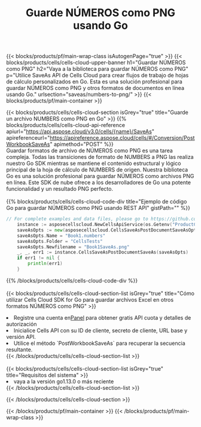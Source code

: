 ﻿---
title:  Guarde NÚMEROS como PNG usando Go
description:  Utilizando Aspose.Cells Cloud SDK para Go para guardar el archivo en formato NÚMEROS como archivo en formato PNG.
---
{{< blocks/products/pf/main-wrap-class isAutogenPage="true" >}}
{{< blocks/products/cells/cells-cloud-upper-banner h1="Guardar NÚMEROS como PNG" h2="Vaya a la biblioteca para guardar NÚMEROS como PNG" p="Utilice SaveAs API de Cells Cloud para crear flujos de trabajo de hojas de cálculo personalizados en Go. Esta es una solución profesional para guardar NÚMEROS como PNG y otros formatos de documentos en línea usando Go." urlsection="saveas/numbers-to-png/" >}}
{{< blocks/products/pf/main-container >}}

{{< blocks/products/cells/cells-cloud-section isGrey="true" title="Guarde un archivo NUMBERS como PNG en Go" >}}
{{% blocks/products/cells/cells-cloud-api-reference apiurl="https://api.aspose.cloud/v3.0/cells/{name}/SaveAs" apireferenceurl="https://apireference.aspose.cloud/cells/#/Conversion/PostWorkbookSaveAs" apimethod="POST" %}}
<br/>
Guardar formatos de archivo de NÚMEROS como PNG es una tarea compleja. Todas las transiciones de formato de NUMBERS a PNG las realiza nuestro Go SDK mientras se mantiene el contenido estructural y lógico principal de la hoja de cálculo de NUMBERS de origen. Nuestra biblioteca Go es una solución profesional para guardar NÚMEROS como archivos PNG en línea. Este SDK de nube ofrece a los desarrolladores de Go una potente funcionalidad y un resultado PNG perfecto.
<br/>
<br/>
{{% blocks/products/cells/cells-cloud-code-div title="Ejemplo de código Go para guardar NÚMEROS como PNG usando REST API" gistPath="" %}}
  
```go
// For complete examples and data files, please go to https://github.com/aspose-cells-cloud/aspose-cells-cloud-go/
    instance := asposecellscloud.NewCellsApiService(os.Getenv("ProductClientId"), os.Getenv("ProductClientSecret"))
    saveAsOpts := new(asposecellscloud.CellsSaveAsPostDocumentSaveAsOpts)
    saveAsOpts.Name = "Book1.numbers"
    saveAsOpts.Folder = "CellsTests"
    saveAsOpts.Newfilename = "Book1SaveAs.png"
    _, _, err1 := instance.CellsSaveAsPostDocumentSaveAs(saveAsOpts)
    if err1 != nil {
	    println(err1)
    }
```
  
{{% /blocks/products/cells/cells-cloud-code-div %}}
<br/>
<br/>
{{< blocks/products/cells/cells-cloud-section-list isGrey="true" title="Cómo utilizar Cells Cloud SDK for Go para guardar archivos Excel en otros formatos NÚMEROS como PNG" >}}
<li> Registre una cuenta en<a href="https://dashboard.aspose.cloud/">Panel</a> para obtener gratis API cuota y detalles de autorización</li>
<li>Inicialice Cells API con su ID de cliente, secreto de cliente, URL base y versión API.</li>
<li>Utilice el método `PostWorkbookSaveAs` para recuperar la secuencia resultante.</li>
{{< /blocks/products/cells/cells-cloud-section-list >}}
<br/>
<br/>
{{< blocks/products/cells/cells-cloud-section-list isGrey="true" title="Requisitos del sistema" >}}
<li>vaya a la versión go1.13.0 o más reciente</li>
{{< /blocks/products/cells/cells-cloud-section-list >}}

{{< /blocks/products/cells/cells-cloud-section >}}

{{< /blocks/products/pf/main-container >}}
{{< /blocks/products/pf/main-wrap-class >}}
